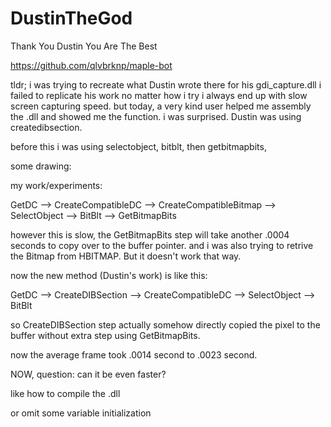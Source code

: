 # DustinTheGod
Thank You Dustin You Are The Best

https://github.com/qlvbrknp/maple-bot

tldr; i was trying to recreate what Dustin wrote there for his gdi_capture.dll
i failed to replicate his work no matter how i try i always end up with slow screen capturing speed. 
but today, a very kind user helped me assembly the .dll and showed me the function. 
i was surprised. Dustin was using createdibsection. 

before this i was using selectobject, bitblt, then getbitmapbits, 

some drawing: 

my work/experiments:

GetDC --> CreateCompatibleDC --> CreateCompatibleBitmap --> 
SelectObject --> BitBlt --> GetBitmapBits

however this is slow, the GetBitmapBits step will take another .0004 seconds to copy over to the buffer pointer. 
and i was also trying to retrive the Bitmap from HBITMAP. But it doesn't work that way. 

now the new method (Dustin's work) is like this:

GetDC --> CreateDIBSection --> CreateCompatibleDC --> 
SelectObject --> BitBlt

so CreateDIBSection step actually somehow directly copied the pixel to the buffer without extra step using GetBitmapBits. 





now the average frame took .0014 second to .0023 second. 

NOW, question: can it be even faster?

like how to compile the .dll

or omit some variable initialization